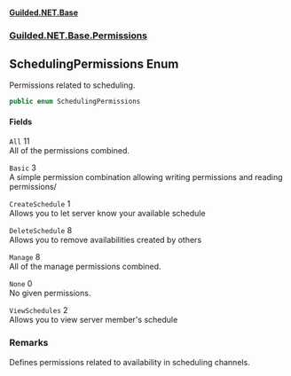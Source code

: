 
#### [Guilded.NET.Base](Guilded_NET_Base 'Guilded_NET_Base')
### [Guilded.NET.Base.Permissions](Guilded_NET_Base#Guilded_NET_Base_Permissions 'Guilded.NET.Base.Permissions')
## SchedulingPermissions Enum
Permissions related to scheduling.  
```csharp
public enum SchedulingPermissions

```

#### Fields
<a name='Guilded_NET_Base_Permissions_SchedulingPermissions_All'></a>
`All` 11  
All of the permissions combined.  
  
<a name='Guilded_NET_Base_Permissions_SchedulingPermissions_Basic'></a>
`Basic` 3  
A simple permission combination allowing writing permissions and reading permissions/  
  
<a name='Guilded_NET_Base_Permissions_SchedulingPermissions_CreateSchedule'></a>
`CreateSchedule` 1  
Allows you to let server know your available schedule  
  
<a name='Guilded_NET_Base_Permissions_SchedulingPermissions_DeleteSchedule'></a>
`DeleteSchedule` 8  
Allows you to remove availabilities created by others  
  
<a name='Guilded_NET_Base_Permissions_SchedulingPermissions_Manage'></a>
`Manage` 8  
All of the manage permissions combined.  
  
<a name='Guilded_NET_Base_Permissions_SchedulingPermissions_None'></a>
`None` 0  
No given permissions.  
  
<a name='Guilded_NET_Base_Permissions_SchedulingPermissions_ViewSchedules'></a>
`ViewSchedules` 2  
Allows you to view server member's schedule  
  
### Remarks
Defines permissions related to availability in scheduling channels.
